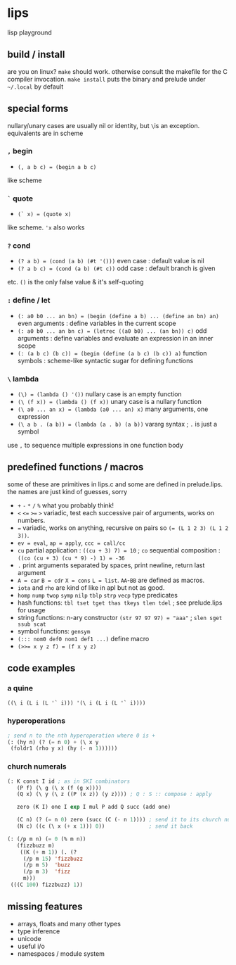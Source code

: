 # lips
lisp playground

## build / install
are you on linux? `make` should work. otherwise consult the
makefile for the C compiler invocation. `make install` puts
the binary and prelude under `~/.local` by default

## special forms
nullary/unary cases are usually nil or identity, but `\`is an
exception. equivalents are in scheme

### `,` begin
- `(, a b c) = (begin a b c)`

like scheme

### <code>\`</code> quote
- <code>(\` x) = (quote x)</code>

like scheme. `'x` also works

### `?` cond
- `(? a b) = (cond (a b) (#t '()))` even case : default value is nil
- `(? a b c) = (cond (a b) (#t c))` odd case : default branch is given

etc. `()` is the only false value & it's self-quoting

### `:` define / let
- `(: a0 b0 ... an bn) = (begin (define a b) ... (define an bn) an)` even arguments : define variables in the current scope
- `(: a0 b0 ... an bn c) = (letrec ((a0 b0) ... (an bn)) c)` odd arguments : define variables and evaluate an expression in an inner scope
- `(: (a b c) (b c)) = (begin (define (a b c) (b c)) a)` function symbols : scheme-like syntactic sugar for defining functions

### `\` lambda
- `(\) = (lambda () '())` nullary case is an empty function
- `(\ (f x)) = (lambda () (f x))` unary case is a nullary function
- `(\ a0 ... an x) = (lambda (a0 ... an) x)` many arguments, one expression
- `(\ a b . (a b)) = (lambda (a . b) (a b))`  vararg syntax ; `.` is just a symbol

use `,` to sequence multiple expressions in one function body

## predefined functions / macros
some of these are primitives in lips.c and some are defined in
prelude.lips. the names are just kind of guesses, sorry

- `+` `-` `*` `/` `%` what you probably think!
- `<` `<=` `>=` `>` variadic, test each successive pair of
  arguments, works on numbers.
- `=` variadic, works on anything, recursive on pairs so
  `(= (L 1 2 3) (L 1 2 3))`.
- `ev = eval`, `ap = apply`, `ccc = call/cc`
- `cu` partial application : `((cu + 3) 7) = 10` ;
  `co` sequential composition : `((co (cu + 3) (cu * 9) -) 1) = -36`
- `.` print arguments separated by spaces, print newline, return
  last argument
- `A = car` `B = cdr` `X = cons` `L = list`. `AA`-`BB` are
  defined as macros.
- `iota` and `rho` are kind of like in apl but not as good.
- `homp` `nump` `twop` `symp` `nilp` `tblp` `strp` `vecp` type predicates
- hash functions: `tbl tset tget thas tkeys tlen tdel` ; see prelude.lips for usage
- string functions: n-ary constructor `(str 97 97 97) = "aaa"` ; `slen sget ssub scat`
- symbol functions: `gensym`
- `(::: nom0 def0 nom1 def1 ...)` define macro
- `(>>= x y z f) = (f x y z)`

## code examples

### a quine
```lisp
((\ i (L i (L '` i))) '(\ i (L i (L '` i))))
```

### hyperoperations
```lisp
; send n to the nth hyperoperation where 0 is +
(: (hy n) (? (= n 0) + (\ x y
 (foldr1 (rho y x) (hy (- n 1))))))
```

### church numerals
```lisp
(: K const I id ; as in SKI combinators
   (P f) (\ g (\ x (f (g x))))
   (Q x) (\ y (\ z ((P (x z)) (y z)))) ; Q : S :: compose : apply

   zero (K I) one I exp I mul P add Q succ (add one)

   (C n) (? (= n 0) zero (succ (C (- n 1)))) ; send it to its church numeral
   (N c) ((c (\ x (+ x 1))) 0))              ; send it back

(: (/p m n) (= 0 (% m n))
   (fizzbuzz m)
    ((K (+ m 1)) (. (?
     (/p m 15) 'fizzbuzz
     (/p m 5)  'buzz
     (/p m 3)  'fizz
     m)))
 (((C 100) fizzbuzz) 1))
```

## missing features
- arrays, floats and many other types
- type inference
- unicode
- useful i/o
- namespaces / module system
